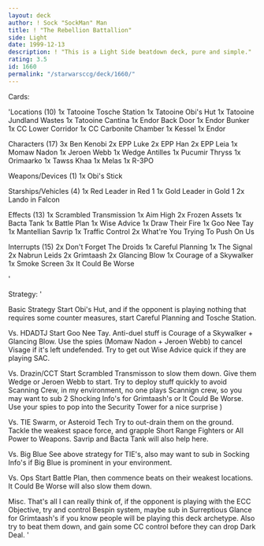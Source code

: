 ```yaml
---
layout: deck
author: ! Sock "SockMan" Man
title: ! "The Rebellion Battallion"
side: Light
date: 1999-12-13
description: ! "This is a Light Side beatdown deck, pure and simple."
rating: 3.5
id: 1660
permalink: "/starwarsccg/deck/1660/"
---
```

Cards: 

'Locations (10)
1x Tatooine Tosche Station
1x Tatooine Obi's Hut
1x Tatooine Jundland Wastes
1x Tatooine Cantina
1x Endor Back Door
1x Endor Bunker
1x CC Lower Corridor
1x CC Carbonite Chamber
1x Kessel
1x Endor

Characters (17)
3x Ben Kenobi
2x EPP Luke
2x EPP Han
2x EPP Leia
1x Momaw Nadon
1x Jeroen Webb
1x Wedge Antilles
1x Pucumir Thryss
1x Orimaarko
1x Tawss Khaa
1x Melas
1x R-3PO

Weapons/Devices (1)
1x Obi's Stick

Starships/Vehicles (4)
1x Red Leader in Red 1
1x Gold Leader in Gold 1
2x Lando in Falcon

Effects (13)
1x Scrambled Transmission
1x Aim High
2x Frozen Assets
1x Bacta Tank
1x Battle Plan
1x Wise Advice
1x Draw Their Fire
1x Goo Nee Tay
1x Mantellian Savrip
1x Traffic Control
2x What're You Trying To Push On Us

Interrupts (15)
2x Don't Forget The Droids
1x Careful Planning
1x The Signal
2x Nabrun Leids
2x Grimtaash
2x Glancing Blow
1x Courage of a Skywalker
1x Smoke Screen
3x It Could Be Worse


'

Strategy: '

Basic Strategy Start Obi's Hut, and if the opponent is playing nothing that requires some counter measures, start Careful Planning and Tosche Station.

Vs. HDADTJ Start Goo Nee Tay. Anti-duel stuff is Courage of a Skywalker + Glancing Blow. Use the spies (Momaw Nadon + Jeroen Webb) to cancel Visage if it's left undefended. Try to get out Wise Advice quick if they are playing SAC.

Vs. Drazin/CCT Start Scrambled Transmisson to slow them down. Give them Wedge or Jeroen Webb to start. Try to deploy stuff quickly to avoid Scanning Crew, in my environment, no one plays Scannign crew, so you may want to sub 2 Shocking Info's for Grimtaash's or It Could Be Worse. Use your spies to pop into the Security Tower for a nice surprise )

Vs. TIE Swarm, or Asteroid Tech Try to out-drain them on the ground. Tackle the weakest space force, and grapple Short Range Fighters or All Power to Weapons. Savrip and Bacta Tank will also help here.

Vs. Big Blue See above strategy for TIE's, also may want to sub in Socking Info's if Big Blue is prominent in your environment.

Vs. Ops Start Battle Plan, then commence beats on their weakest locations. It Could Be Worse will also slow them down.

Misc. That's all I can really think of, if the opponent is playing with the ECC Objective, try and control Bespin system, maybe sub in Surreptious Glance for Grimtaash's if you know people will be playing this deck archetype. Also try to beat them down, and gain some CC control before they can drop Dark Deal.  '
